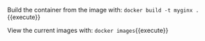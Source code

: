 Build the container from the image with:
`docker build -t myginx .`{{execute}}

View the current images with:
`docker images`{{execute}}
